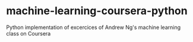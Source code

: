 # machine-learning-coursera-python
Python implementation of excercices of Andrew Ng's machine learning class on Coursera
